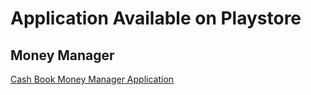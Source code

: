# Application Available on Playstore 

## Money Manager

[Cash Book Money Manager Application](https://play.google.com/store/apps/details?id=dev.kingbond.moneymanager)

